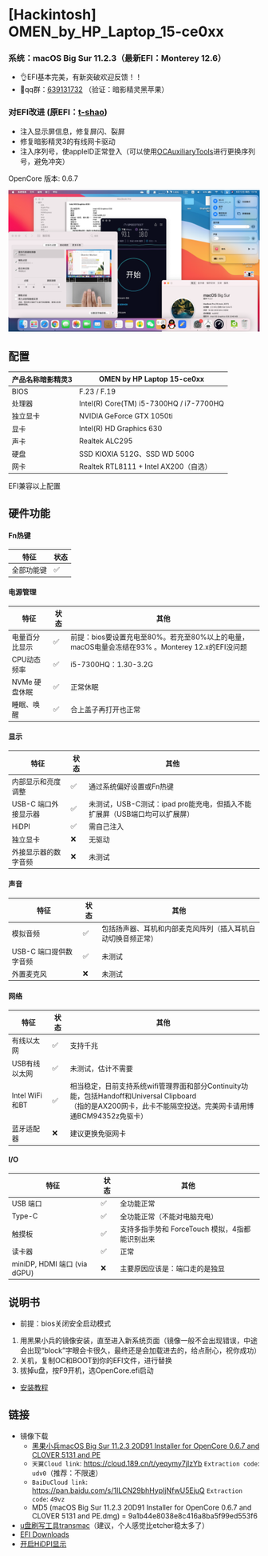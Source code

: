 # [Hackintosh] OMEN_by_HP_Laptop_15-ce0xx
### 系统：macOS Big Sur 11.2.3（最新EFI：Monterey 12.6）
- 👌EFI基本完美，有新突破欢迎反馈！！
- 🤪qq群：<a href="https://jq.qq.com/?_wv=1027&k=qxSfoaw7">639131732</a> （验证：暗影精灵黑苹果）

### 对EFI改进 (原EFI：<a href="https://github.com/t-shao">t-shao</a>)
- 注入显示屏信息，修复屏闪、裂屏
- 修复暗影精灵3的有线网卡驱动
- 注入序列号，使appleID正常登入（可以使用<a href="https://github.com/ic005k/QtOpenCoreConfig/releases">OCAuxiliaryTools</a>进行更换序列号，避免冲突）

OpenCore 版本: 0.6.7

![](images/screenshot.png)

## 配置
| 产品名称暗影精灵3 | OMEN by HP Laptop 15-ce0xx                |
| ----------------- | ----------------------------------------- |
| BIOS              | F.23 / F.19                               |
| 处理器            | Intel(R) Core(TM) i5-7300HQ / i7-7700HQ   |
| 独立显卡          | NVIDIA GeForce GTX 1050ti                 |
| 显卡              | Intel(R) HD Graphics 630                  |
| 声卡              | Realtek ALC295                            |
| 硬盘              | SSD KIOXIA 512G、SSD WD 500G               |
| 网卡              | Realtek RTL8111 + Intel AX200（自选）      |

EFI兼容以上配置


## 硬件功能
#### Fn热键
| 特征 | 状态 |
| --- | --- |
| 全部功能键 |✅|

#### 电源管理
| 特征 | 状态 | 其他 |
| --- | --- | --- |
|电量百分比显示|✅| 前提：bios要设置充电至80%。若充至80%以上的电量，macOS电量会冻结在93% 。Monterey 12.x的EFI没问题|
| CPU动态频率 |✅| i5-7300HQ：1.30-3.2G |
| NVMe 硬盘休眠 |✅| 正常休眠 |
| 睡眠、唤醒 |✅| 合上盖子再打开也正常 |

#### 显示
| 特征 | 状态 | 其他 |
| --- | --- | --- |
|内部显示和亮度调整|✅| 通过系统偏好设置或Fn热键 |
|USB-C 端口外接显示器|✅|未测试，USB-C测试：ipad pro能充电，但插入不能扩展屏（USB端口均可以扩展屏） |
|HiDPI|✅| 需自己注入|
| 独立显卡 |❌| 无驱动 |
| 外接显示器的数字音频 |❌| 未测试 |

#### 声音
| 特征 | 状态 | 其他 |
| --- | --- | --- |
|模拟音频|✅| 包括扬声器、耳机和内部麦克风阵列（插入耳机自动切换音频正常） |
|USB-C 端口提供数字音频|✅|未测试 |
| 外置麦克风 |❌| 未测试 |

#### 网络
| 特征 | 状态 | 其他 |
| --- | --- | --- |
|有线以太网|✅| 支持千兆 |
|USB有线以太网|✅|未测试，估计不需要|
|Intel WiFi和BT|✅|相当稳定，目前支持系统wifi管理界面和部分Continuity功能，包括Handoff和Universal Clipboard </br>（指的是AX200网卡，此卡不能隔空投送。完美网卡请用博通BCM94352z免驱卡）|
|蓝牙适配器|❌|建议更换免驱网卡|

#### I/O
| 特征 | 状态 | 其他 |
| --- | --- | --- |
|USB 端口|✅| 全功能正常 |
|Type-C|✅|全功能正常（不能对电脑充电） |
|触摸板|✅| 支持多指手势和 ForceTouch 模拟，4指都能识别出来|
|读卡器 |✅|  正常|
| miniDP, HDMI 端口 (via dGPU) |❌| 主要原因应该是：端口走的是独显 |

## 说明书
- 前提：bios关闭安全启动模式

1. 用黑果小兵的镜像安装，直至进入新系统页面（镜像一般不会出现错误，中途会出现“block”字眼会卡很久，最终还是会加载进去的，给点耐心，祝你成功）
2. 关机，复制OC和BOOT到你的EFI文件，进行替换
3. 拔掉u盘，按F9开机，选OpenCore.efi启动
- <a href="https://github.com/Howardnm/HP-OMEN-3-Hackintosh-Bigsur/blob/main/images/install%20bigsur%20guide.md">安装教程</a>

## 链接
- 镜像下载
  - <a href="https://blog.daliansky.net/macOS-BigSur-11.2.3-20D91-Release-version-with-OC-0.6.7-and-Clover-5131-and-PE-original-image.html">黑果小兵macOS Big Sur 11.2.3 20D91 Installer for OpenCore 0.6.7 and CLOVER 5131 and PE</a>
  - `天翼Cloud link`: <https://cloud.189.cn/t/yeqymy7jIzYb> `Extraction code`: `udv0`（推荐：不限速）
  - `BaiDuCloud link`: <https://pan.baidu.com/s/1ILCN29bhHypIjNfwU5EjuQ> `Extraction code`: `49vz`
  - MD5 (macOS Big Sur 11.2.3 20D91 Installer for OpenCore 0.6.7 and CLOVER 5131 and PE.dmg) = 9a1b44e8038e8c416a8ba5f99ed553f6
- <a href="https://www.acutesystems.com/tmac/tmsetup.zip">u盘刷写工具transmac</a>（建议，个人感觉比etcher稳太多了）
- <a href="https://github.com/Howardnm/HP-OMEN-3-Hackintosh-Bigsur-Monterey/releases">EFI Downloads</a>
- <a href="https://www.sqlsec.com/2018/09/hidpi.html#HiDPI%E7%9A%84%E6%A6%82%E5%BF%B5">开启HiDPI显示</a>
